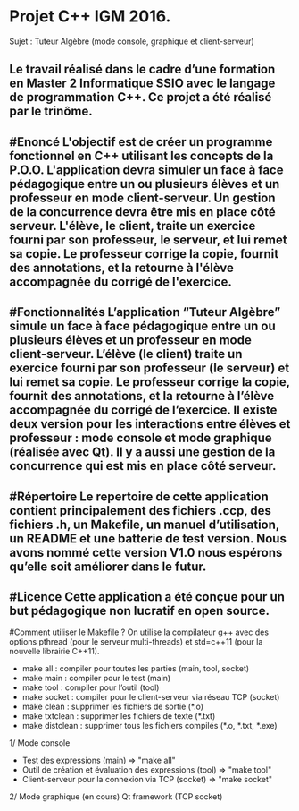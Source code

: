 # Projet C++ IGM 2016.
Sujet : Tuteur Algèbre
(mode console, graphique et client-serveur)

Le travail réalisé dans le cadre d’une formation en Master 2 Informatique SSIO avec le langage de programmation C++. Ce projet a été réalisé par le trinôme.
-----------------------------------------------------------------------------------------
#Enoncé
L'objectif est de créer un programme fonctionnel en C++ utilisant les concepts de la P.O.O.
L'application devra simuler un face à face pédagogique entre un ou plusieurs élèves et un professeur en mode client-serveur. Un gestion de la concurrence devra être mis en place côté serveur.
L'élève, le client, traite un exercice fourni par son professeur, le serveur, et lui remet sa copie.
Le professeur corrige la copie, fournit des annotations, et la retourne à l'élève accompagnée du corrigé de l'exercice.
-----------------------------------------------------------------------------------------
#Fonctionnalités
L’application “Tuteur Algèbre” simule un face à face pédagogique entre un ou plusieurs élèves et un professeur en mode client-serveur.
L’élève (le client) traite un exercice fourni par son professeur (le serveur) et lui remet sa copie.
Le professeur corrige la copie, fournit des annotations, et la retourne à l’élève accompagnée du corrigé de l’exercice.
Il existe deux version pour les interactions entre élèves et professeur : mode console et mode graphique (réalisée avec Qt).
Il y a aussi une gestion de la concurrence qui est mis en place côté serveur.
-----------------------------------------------------------------------------------------
#Répertoire 
Le repertoire de cette application contient principalement des fichiers .ccp, des fichiers .h, un Makefile, un manuel d’utilisation, un README et une batterie de test version.
Nous avons nommé cette version V1.0 nous espérons qu’elle soit améliorer dans le futur. 
-----------------------------------------------------------------------------------------
#Licence 
Cette application a été conçue pour un but pédagogique non lucratif en open source.
-----------------------------------------------------------------------------------------

#Comment utiliser le Makefile ?
On utilise la compilateur g++ avec des options pthread (pour le serveur multi-threads) et std=c++11 (pour la nouvelle librairie C++11). 
  + make all : compiler pour toutes les parties (main, tool, socket)
  + make main : compiler pour le test (main)
  + make tool : compiler pour l’outil (tool)
  + make socket : compiler pour le client-serveur via réseau TCP (socket)
  + make clean : supprimer les fichiers de sortie (*.o)
  + make txtclean : supprimer les fichiers de texte (*.txt)
  + make distclean : supprimer tous les fichiers compilés (*.o, *.txt, *.exe)

1/ Mode console
+ Test des expressions (main) => "make all"
+ Outil de création et évaluation des expressions (tool) => "make tool"
+ Client-serveur pour la connexion via TCP (socket) => "make socket"

2/ Mode graphique (en cours)
Qt framework (TCP socket)
